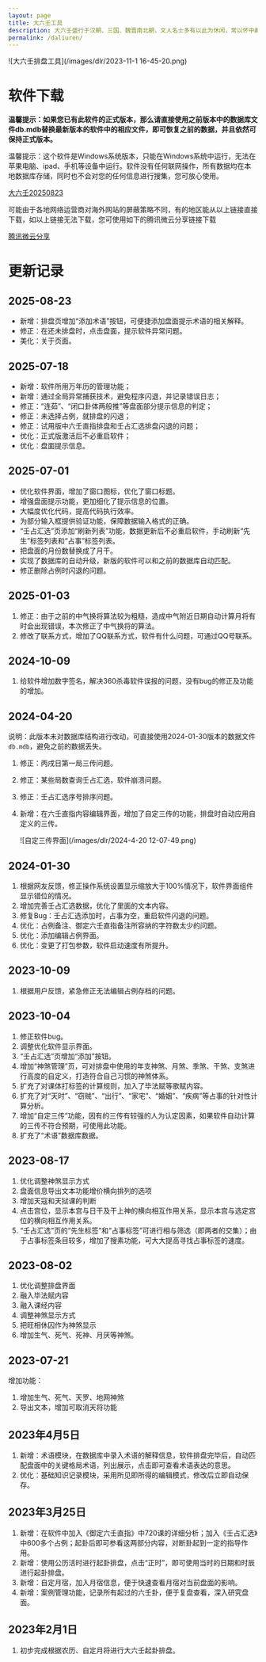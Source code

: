 ```yaml
---
layout: page
title: 大六壬工具
description: 大六壬盛行于汉朝、三国、魏晋南北朝，文人名士多有以此为休闲，常以怀中藏物互相占卜猜测，名曰“射覆”。唐宋以来，明清相继，相承至今。然六壬演式繁杂，主要在士大夫之间流传，在民间社会中渐被文王卦所代替。当今社会，在中国大陆、香港和台湾均有一部分人在研习六壬。六壬术传至日本后，在平安时代由阴阳师安倍晴明发扬光大。为现代算命相术之一。
permalink: /daliuren/
---
```


![大六壬排盘工具](/images/dlr/2023-11-1 16-45-20.png)

# 软件下载

**温馨提示：如果您已有此软件的正式版本，那么请直接使用之前版本中的数据库文件db.mdb替换最新版本的软件中的相应文件，即可恢复之前的数据，并且依然可保持正式版本。**

温馨提示：这个软件是Windows系统版本，只能在Windows系统中运行，无法在苹果电脑、ipad、手机等设备中运行。软件没有任何联网操作，所有数据均在本地数据库存储，同时也不会对您的任何信息进行搜集，您可放心使用。

[大六壬20250823](/downloads/大六壬20250823.zip)

可能由于各地网络运营商对海外网站的屏蔽策略不同，有的地区能从以上链接直接下载，如以上链接无法下载，您可使用如下的腾讯微云分享链接下载

[腾讯微云分享](https://share.weiyun.com/MPN7T3Cw)

# 更新记录

## 2025-08-23

- 新增：排盘页增加“添加术语”按钮，可便捷添加盘面提示术语的相关解释。
- 修正：在还未排盘时，点击盘面，提示软件异常问题。
- 美化：关于页面。

## 2025-07-18

- 新增：软件所用万年历的管理功能；
- 新增：通过全局异常捕获技术，避免程序闪退，并记录错误日志；
- 修正：“连茹”、“闭口卦体两般推”等盘面部分提示信息的判定；
- 修正：未选择占例，就排盘的闪退；
- 修正：试用版中六壬直指排盘和壬占汇选排盘闪退的问题；
- 优化：正式版激活后不必重启软件；
- 优化：盘面提示信息。

## 2025-07-01

- 优化软件界面，增加了窗口图标，优化了窗口标题。
- 增强盘面提示功能，更加细化了提示信息的位置。
- 大幅度优化代码，提高代码执行效率。
- 为部分输入框提供验证功能，保障数据输入格式的正确。
- “壬占汇选”页添加“刷新列表”功能，数据更新后不必重启软件，手动刷新“先生”标签列表和“占事”标签列表。
- 把盘面的月份数替换成了月干。
- 实现了数据库的自动升级，新版的软件可以和之前的数据库自动匹配。
- 修正删除占例时闪退的问题。

## 2025-01-03

1.  修正：由于之前的中气换将算法较为粗糙，造成中气附近日期自动计算月将有时会出现错误，本次修正了中气换将的算法。
2.  修改了联系方式，增加了QQ联系方式，软件有什么问题，可通过QQ号联系。

## 2024-10-09

1. 给软件增加数字签名，解决360杀毒软件误报的问题，没有bug的修正及功能的增加。

## 2024-04-20

说明：此版本未对数据库结构进行改动，可直接使用2024-01-30版本的数据文件`db.mdb`，避免之前的数据丢失。

1. 修正：丙戌日第一局三传问题。

2. 修正：某些局数查询壬占汇选，软件崩溃问题。

3. 修正：壬占汇选序号排序问题。

4. 新增：在六壬直指内容编辑界面，增加了自定三传的功能，排盘时自动应用自定义的三传。

   ![自定三传界面](/images/dlr/2024-4-20 12-07-49.png)

## 2024-01-30
1. 根据网友反馈，修正操作系统设置显示缩放大于100%情况下，软件界面组件显示错位的情况。
2. 增加完善壬占汇选数据，优化了里面的文本内容。
3. 修复Bug：壬占汇选添加时，占事为空，重启软件闪退的问题。
4. 优化：占例备注、御定六壬直指备注所容纳的字符数太少的问题。
5. 优化：添加编辑占例界面。
6. 优化：变更了打包参数，软件启动速度有所提升。


## 2023-10-09

1. 根据用户反馈，紧急修正无法编辑占例存档的问题。

## 2023-10-04
1. 修正软件bug。  
2. 调整优化软件显示界面。  
3. “壬占汇选”页增加“添加”按钮。  
4. 增加“神煞管理”页，可对排盘中使用的年支神煞、月煞、季煞、干煞、支煞进行高度的自定义，打造符合自己习惯的神煞体系。  
5. 扩充了对课体打标签的计算规则，加入了毕法赋等歌赋内容。  
6. 扩充了对“天时”、“窃贼”、“出行”、“家宅”、“婚姻”、“疾病”等占事的针对性计算分析。  
7. 增加“自定三传”功能，因有的三传有较强的人为认定因素，如果软件自动计算的三传不符合预期，可使用此功能。  
8. 扩充了“术语”数据库数据。  

## 2023-08-17
1. 优化调整神煞显示方式  
2. 盘面信息导出文本功能增价横向排列的选项  
3. 增加天寇和天狱课的判断  
4. 点击宫位，显示本宫与日干及干上神的横向相互作用关系，显示本宫与选定宫位的横向相互作用关系。  
5. “壬占汇选”页的“先生标签”和“占事标签”可进行相与筛选（即两者的交集）；由于占事标签条目较多，增加了搜素功能，可大大提高寻找占事标签的速度。  

## 2023-08-02
1. 优化调整排盘界面  
2. 融入毕法赋内容  
3. 融入课经内容  
4. 调整神煞显示方式  
5. 把旺相休囚作为神煞显示  
6. 增加生气、死气、死神、月厌等神煞。  

## 2023-07-21
增加功能：
1. 增加生气、死气、天罗、地网神煞  
2. 导出文本，增加可取消天将功能  

## 2023年4月5日

1. 新增：术语模块，在数据库中录入术语的解释信息，软件排盘完毕后，自动匹配盘面中的关键格局术语，列出展示，点击即可查看术语表达的意思。
2. 优化：基础知识记录模块，采用所见即所得的编辑模式，修改后立即自动保存。

## 2023年3月25日

1. 新增：在软件中加入《御定六壬直指》中720课的详细分析；加入《壬占汇选》中600多个占例；起卦后即可参看这两部分内容，对断卦起到一定的指导作用。
2. 新增：使用公历活时进行起卦排盘，点击“正时”，即可使用当时的日期和时辰进行起卦排盘。
3. 新增：自定月宿，加入月宿信息，便于快速查看月宿对当前盘面的影响。
4. 新增：案例管理功能，记录所有起过的六壬卦，便于复盘查看，深入研究盘面。

## 2023年2月1日

1. 初步完成根据农历、自定月将进行大六壬起卦排盘。